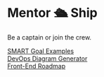 # Mentor :passenger_ship: Ship
Be a captain or join the crew.

[SMART Goal Examples](https://github.com/codesyracuse/mentor-ship/tree/master/smart-goal-examples)  
[DevOps Diagram Generator](https://xebialabs.com/devops-diagram-generator/)  
[Front-End Roadmap](https://roadmap.sh/frontend)

